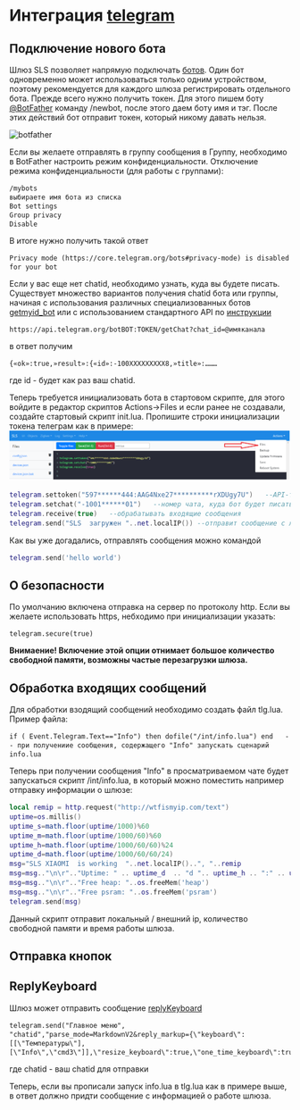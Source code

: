 # Интеграция [telegram](https://www.telegram.org)

## Подключение нового бота
Шлюз SLS  позволяет напрямую подключать [ботов](https://core.telegram.org/bots/).  Один бот одновременно может использоваться только одним устройством, поэтому рекомендуется для каждого шлюза регистрировать отдельного бота. Прежде всего нужно получить токен. Для этого пишем боту [@BotFather](https://t.me/BotFather) команду /newbot, после этого даем боту имя и тэг. После этих действий бот отправит  токен, который никому давать нельзя.

![botfather](https://habrastorage.org/r/w1560/getpro/habr/upload_files/24f/392/57a/24f39257a7893fab12efc0bd92c7bed4.png)

Если вы желаете отправлять в группу сообщения в Группу, необходимо в BotFather настроить режим конфиденциальности.   Отключение режима конфиденциальности (для работы  с группами):
```
/mybots
выбираете имя бота из списка
Bot settings
Group privacy
Disable
```
В итоге нужно получить такой ответ
```
Privacy mode (https://core.telegram.org/bots#privacy-mode) is disabled for your bot
```

Если у вас еще нет chatid, необходимо узнать, куда вы будете писать. Существует множество вариантов получения chatid бота или группы, начиная с использования различных специализованных ботов [getmyid_bot](https://t.me/getmyid_bot) или с использованием стандартного API по [инструкции](https://it-stories.ru/blog/web-dev/kak-uznat-chat-id-dlja-kanala-gruppy-telegram/) 
```
https://api.telegram.org/botBOT:TOKEN/getChat?chat_id=@имяканала
```
в ответ получим 
```
{«ok»:true,»result»:{«id»:-100ХХХХХХХХХ8,»title»:………
```
где id - будет как раз ваш chatid. 


Теперь требуется инициализовать бота в стартовом скрипте, для этого войдите в редактор скриптов Actions->Files и   если ранее не создавали, создайте стартовый скрипт init.lua. Пропишите строки инициализации токена телеграм как в примере: 
![initlua](/img/initlua.png)
```lua
telegram.settoken("597******444:AAG4Nxe27**********rXDUgy7U")   --API-токен вашего бота
telegram.setchat("-1001******01")   --номер чата, куда бот будет писать сообщения
telegram.receive(true)   --обрабатывать входящие сообщения
telegram.send("SLS  загружен "..net.localIP()) --отправит сообщение с локальным адресом SLS в вашей сети в телеграм
```

Как вы уже догадались, отправлять сообщения можно командой 
```lua
telegram.send('hello world')
```
## О безопасности
По умолчанию включена отправка на сервер по протоколу http. Если вы желаете использовать https, небходимо при инициализации указать: 
```
telegram.secure(true)
```
**Внимаение! Включение этой опции отнимает большое количество свободной памяти, возможны частые перезагрузки  шлюза.**
## Обработка входящих сообщений
Для обработки взодящий сообщений необходимо создать файл tlg.lua. Пример файла:
```
if ( Event.Telegram.Text=="Info") then dofile("/int/info.lua") end   -- при получениие сообщения, содержащего "Info" запускать сценарий info.lua
```
Теперь при получении сообщения "Info" в просматриваемом чате будет запускаться скрипт /int/info.lua, в который можно поместить например отправку информации о шлюзе:
``` lua
local remip = http.request("http://wtfismyip.com/text")
uptime=os.millis()
uptime_s=math.floor(uptime/1000)%60
uptime_m=math.floor(uptime/1000/60)%60
uptime_h=math.floor(uptime/1000/60/60)%24
uptime_d=math.floor(uptime/1000/60/60/24)
msg="SLS XIAOMI  is working  "..net.localIP()..", "..remip
msg=msg.."\n\r".."Uptime: " .. uptime_d  .. "d ".. uptime_h .. ":" .. uptime_m..":"..uptime_s
msg=msg.."\n\r".."Free heap: "..os.freeMem('heap')
msg=msg.."\n\r".."Free psram: "..os.freeMem('psram')
telegram.send(msg)
```
Данный скрипт отправит локальный / внешний ip, количество свободной памяти и время работы шлюза. 

## Отправка кнопок
## ReplyKeyboard
Шлюз может отправить сообщение  [replyKeyboard](https://core.telegram.org/api/bots%2Fbuttons)

```
telegram.send("Главное меню", "chatid","parse_mode=MarkdownV2&reply_markup={\"keyboard\":[[\"Температуры\"],[\"Info\",\"cmd3\"]],\"resize_keyboard\":true,\"one_time_keyboard\":true}")
```  
где chatid - ваш chatid для отправки

Теперь, если вы прописали запуск info.lua в  tlg.lua  как в примере выше, в ответ должно придти  сообщение с информацией о работе шлюза. 


